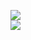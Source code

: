 ![](https://github-readme-stats.vercel.app/api?username=rise-z&show_icons=true&theme=dark)
<br />
![](https://github-readme-stats.vercel.app/api/top-langs/?username=rise-z&theme=dark)
